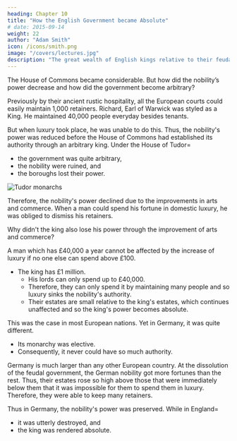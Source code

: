 ```yaml
---
heading: Chapter 10
title: "How the English Government became Absolute"
# date: 2015-09-14
weight: 22
author: "Adam Smith"
icon: /icons/smith.png
image: "/covers/lectures.jpg"
description: "The great wealth of English kings relative to their feudal lords allowed them to become absolute"
---
```




The House of Commons became considerable. But how did the nobility’s power decrease and how did the government become arbitrary?

Previously by their ancient rustic hospitality, all the European courts could easily maintain 1,000 retainers. Richard, Earl of Warwick was styled as a King. He maintained 40,000 people everyday besides tenants.

But when luxury took place, he was unable to do this. Thus, the nobility's power was reduced before the House of Commons had established its authority through an arbitrary king. Under the House of Tudor= 
- the government was quite arbitrary,
- the nobility were ruined, and
- the boroughs lost their power.

![Tudor monarchs](https://sorasystem.sirv.com/photos/medieval/tudor.jpg)

Therefore, the nobility's power declined due to the improvements in arts and commerce. When a man could spend his fortune in domestic luxury, he was obliged to dismiss his retainers. 

Why didn't the king also lose his power through the improvement of arts and commerce?

A man which has £40,000 a year cannot be affected by the increase of luxury if no one else can spend above £100.
- The king has £1 million.
  - His lords can only spend up to £40,000.
  - Therefore, they can only spend it by maintaining many people and so luxury sinks the nobility's authority.
  - Their estates are small relative to the king's estates, which continues unaffected and so the king's power becomes absolute.

This was the case in most European nations. Yet in Germany, it was quite different.
- Its monarchy was elective.
- Consequently, it never could have so much authority.

Germany is much larger than any other European country. At the dissolution of the feudal government, the German nobility got more fortunes than the rest. Thus, their estates rose so high above those that were immediately below them that it was impossible for them to spend them in luxury. Therefore, they were able to keep many retainers.

Thus in Germany, the nobility's power was preserved. While in England= 
- it was utterly destroyed, and
- the king was rendered absolute.
